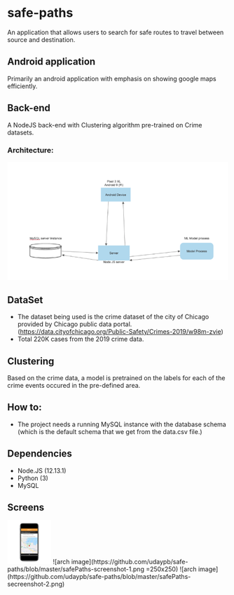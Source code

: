 # safe-paths
An application that allows users to search for safe routes to travel between source and destination. 

## Android application 

Primarily an android application with emphasis on showing google maps efficiently. 

## Back-end
A NodeJS back-end with Clustering algorithm pre-trained on Crime datasets.
  ### Architecture:
  ![arch image](https://github.com/udaypb/safe-paths/blob/master/Architecture.png)


## DataSet
- The dataset being used is the crime dataset of the city of Chicago provided by Chicago public data portal. (https://data.cityofchicago.org/Public-Safety/Crimes-2019/w98m-zvie)
- Total  220K cases from the 2019 crime data.


## Clustering 
Based on the crime data, a model is pretrained on the labels for each of the crime events occured in the pre-defined area.

## How to:
- The project needs a running MySQL instance with the database schema (which is the default schema that we get from the data.csv file.)


## Dependencies
- Node.JS (12.13.1)
- Python (3)
- MySQL 

## Screens
<img src="https://github.com/udaypb/safe-paths/blob/master/safePaths-screenshot-1.png" width="100" height="100">
  ![arch image](https://github.com/udaypb/safe-paths/blob/master/safePaths-screenshot-1.png =250x250)  
  ![arch image](https://github.com/udaypb/safe-paths/blob/master/safePaths-secreenshot-2.png)
